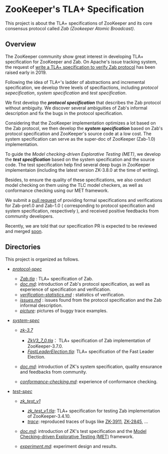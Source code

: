 # ZooKeeper's TLA+ Specification

This project is about the TLA+ specifications of ZooKeeper and its core consensus protocol called *Zab (Zookeeper Atomic Broadcast)*. 



## Overview

The ZooKeeper community show great interest in developing TLA+ specification for ZooKeeper and Zab. On Apache's issue tracking system, the request of [write a TLA+ specification to verify Zab protocol](https://issues.apache.org/jira/browse/ZOOKEEPER-3615) has been raised early in 2019. 

Following the idea of TLA+'s ladder of abstractions and incremental specification, we develop three levels of specifiactions, including *protocol sepecification*, *system specification* and *test specification*.

We first develop the ***protocol specification*** that describes the Zab protocol without ambiguity. We discover several ambiguities of Zab's informal description and  fix the bugs in the protocol specification.

Considering that the ZooKeeper implementation optimizes a lot based on the Zab protocol, we then develop the ***system specification*** based on Zab's protocol specification and ZooKeeper's source code at a low cost. The system specification can serve as the super-doc of ZooKeeper (Zab-1.0) implementation.

To guide the *Model checking-driven Explorative Testing (MET)*, we develop the ***test specification*** based on the system specification and the source code. The test specification help find several deep bugs in ZooKeeper implementaion (including the latest version ZK-3.8.0 at the time of writing). 

Besides, to ensure the quality of these specifications, we also conduct model checking on them using the TLC model checkers, as well as conformance checking using our MET framework. 

We submit a [pull request](https://github.com/apache/zookeeper/pull/1690) of providing formal specifications and verifications for Zab-pre1.0 and Zab-1.0 ( corresponding to protocol specification and system specification, respectively ), and received positive feedbacks from community developers.

Recently, we are told that our specification PR is expected to be reviewed and merged [soon](https://lists.apache.org/thread/x622jkntmj81tg44n5lo4lvpx0b000d7). 



## Directories

This project is organized as follows.

* *[protocol-spec](protocol-spec)*
  * *[Zab.tla](protocol-spec/Zab.tla)* : TLA+ specification of Zab.
  * *[doc.md](protocol-spec/doc.md)*: introduction of Zab's protocol specification, as well as experience of specification and verification. 
  * *[verification-statistics.md](protocol-spec/verification-statistics.md)* : statistics of verification.
  * [*issues.md*](protocol-spec/issues.md) : issues found from  the protocol specification and the Zab informal description. 
  * *[picture](protocol-spec/picture)*: pictures of buggy trace examples.
* *[system-spec](system-spec)*
  * *[zk-3.7](system-spec/zk-3.7)*
    * *[ZkV3_7_0.tla](system-spec/zk-3.7/ZkV3_7_0.tla)*： TLA+ specification of Zab implementation of ZooKeeper-3.7.0.
    * *[FastLeaderElection.tla](system-spec/zk-3.7/FastLeaderElection.tla)*:  TLA+ specification of the Fast Leader Election.

  * *[doc.md](system-spec/doc.md)*: introduction of ZK's system specification, quality ensurance and feedbacks from community.
  * *[conformance-checking.md](system-spec/conformance-checking.md)*: experience of conformance checking. 

* *[test-spec](test-spec)*
  * *[zk_test_v1](test-spec/zk_test_v1)*
    * *[zk_test_v1.tla](test-spec/zk_test_v1/zk_test_v1.tla)*: TLA+ specification for testing Zab implementation of ZooKeeper-3.4.10.
    * *[trace](test-spec/zk_test_v1/trace)*: reproduced traces of bugs like [ZK-3911](https://issues.apache.org/jira/browse/ZOOKEEPER-3911), [ZK-2845](https://issues.apache.org/jira/browse/ZOOKEEPER-2845), ...

  * *[doc.md](test-spec/doc.md)*: introduction of ZK's test specification and the [Model Checking-driven Explorative Testing (MET)](https://github.com/Lingzhi-Ouyang/MET) framework. 
  * *[experiment.md](test-spec/experiment.md)*: experiment design and results.


